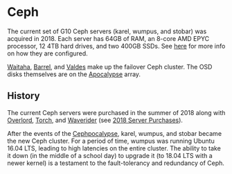 # Ceph

The current set of G10 Ceph servers (karel, wumpus, and stobar) was acquired in 2018. Each server has 64GB of RAM, an 8-core AMD EPYC processor, 12 4TB hard drives, and two 400GB SSDs. See [here](../../technologies/storage/ceph/) for more info on how they are configured.

[Waitaha](waitaha.md), [Barrel](barrel.md), and [Valdes](valdes.md) make up the failover Ceph cluster.  The OSD disks themselves are on the [Apocalypse](../../obsolete/apocalypse.md) array.

## History

The current Ceph servers were purchased in the summer of 2018 along with [Overlord](../vm-servers/overlord.md), [Torch](../vm-servers/torch.md), and [Waverider](../vm-servers/waverider.md) (see [2018 Server Purchases](../history/2018-purchases.md)).

After the events of the [Cephpocalypse](../history/2018-cephpocalypse.md), karel, wumpus, and stobar became the new Ceph cluster. For a period of time, wumpus was running Ubuntu 16.04 LTS, leading to high latencies on the entire cluster. The ability to take it down (in the middle of a school day) to upgrade it (to 18.04 LTS with a newer kernel) is a testament to the fault-tolerancy and redundancy of Ceph.
